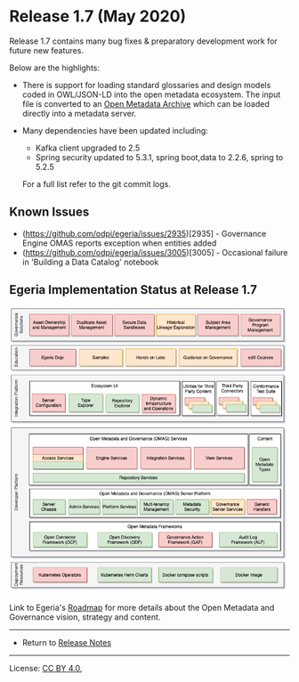 <!-- SPDX-License-Identifier: CC-BY-4.0 -->
<!-- Copyright Contributors to the ODPi Egeria project. -->

# Release 1.7 (May 2020)

Release 1.7 contains many bug fixes & preparatory development work for future new features.

Below are the highlights:

* There is support for loading standard glossaries and design models coded in OWL/JSON-LD into
  the open metadata ecosystem.  The input file is converted to an
  [Open Metadata Archive](../open-metadata-resources/open-metadata-archives) which can be loaded directly
  into a metadata server.

* Many dependencies have been updated including:
    * Kafka client upgraded to 2.5
    * Spring security updated to 5.3.1, spring boot,data to 2.2.6, spring to 5.2.5
  
  For a full list refer to the git commit logs.

## Known Issues

* (https://github.com/odpi/egeria/issues/2935)[2935] - Governance Engine OMAS reports exception when entities added
* (https://github.com/odpi/egeria/issues/3005)[3005] - Occasional failure in 'Building a Data Catalog' notebook

## Egeria Implementation Status at Release 1.7
 
![Egeria Implementation Status](../open-metadata-publication/website/roadmap/functional-organization-showing-implementation-status-for-1.7.png#pagewidth)
 
 Link to Egeria's [Roadmap](../open-metadata-publication/website/roadmap) for more details about the
 Open Metadata and Governance vision, strategy and content.
 
----
 * Return to [Release Notes](.)
    
----
License: [CC BY 4.0](https://creativecommons.org/licenses/by/4.0/),

